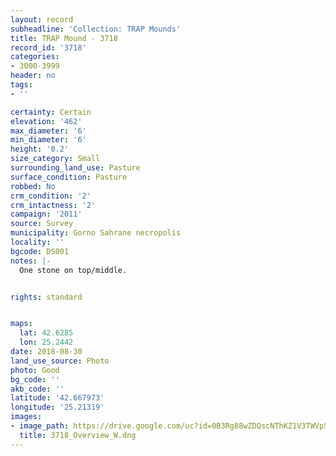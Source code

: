 ```yaml
---
layout: record
subheadline: 'Collection: TRAP Mounds'
title: TRAP Mound - 3718
record_id: '3718'
categories:
- 3000-3999
header: no
tags:
- ''

certainty: Certain
elevation: '462'
max_diameter: '6'
min_diameter: '6'
height: '0.2'
size_category: Small
surrounding_land_use: Pasture
surface_condition: Pasture
robbed: No
crm_condition: '2'
crm_intactness: '2'
campaign: '2011'
source: Survey
municipality: Gorno Sahrane necropolis
locality: ''
bgcode: DS001
notes: |-
  One stone on top/middle.


rights: standard


maps:
  lat: 42.6285
  lon: 25.2442
date: 2018-08-30
land_use_source: Photo
photo: Good
bg_code: ''
akb_code: ''
latitude: '42.667973'
longitude: '25.21319'
images:
- image_path: https://drive.google.com/uc?id=0B3Rg88wZDQscNThKZ1V3TWVpSDA
  title: 3718_Overview_W.dng
---
```

